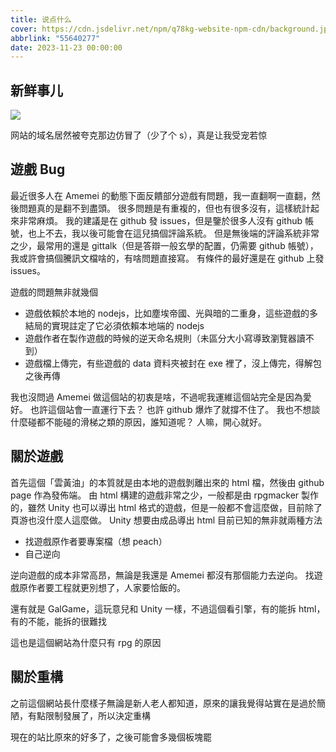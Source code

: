 ```yaml
---
title: 说点什么
cover: https://cdn.jsdelivr.net/npm/q78kg-website-npm-cdn/background.jpg
abbrlink: "55640277"
date: 2023-11-23 00:00:00
---
```


## 新鲜事儿

![](https://cdn.jsdelivr.net/npm/amemei-github-io-npm-cdn/post/55640277/%E8%AF%B4%E7%82%B9%E4%BB%80%E4%B9%881.png)

网站的域名居然被夸克那边仿冒了（少了个 s），真是让我受宠若惊

## 遊戲 Bug

最近很多人在 Amemei 的動態下面反饋部分遊戲有問題，我一直翻啊一直翻，然後問題真的是翻不到盡頭。 很多問題是有重複的，但也有很多沒有，這樣統計起來非常麻煩。 我的建議是在 github 發 issues，但是鑒於很多人沒有 github 帳號，也上不去，我以後可能會在這兒搞個評論系統。 但是無後端的評論系統非常之少，最常用的還是 gittalk（但是答辯一般玄學的配置，仍需要 github 帳號），我或許會搞個騰訊文檔啥的，有啥問題直接寫。 有條件的最好還是在 github 上發 issues。

遊戲的問題無非就幾個

- 遊戲依賴於本地的 nodejs，比如塵埃帝國、光與暗的二重身，這些遊戲的多結局的實現註定了它必須依賴本地端的 nodejs
- 遊戲作者在製作遊戲的時候的逆天命名規則（未區分大小寫導致瀏覽器讀不到）
- 遊戲檔上傳完，有些遊戲的 data 資料夾被封在 exe 裡了，沒上傳完，得解包之後再傳

我也沒問過 Amemei 做這個站的初衷是啥，不過呢我運維這個站完全是因為愛好。 也許這個站會一直運行下去？ 也許 github 爆炸了就撐不住了。 我也不想談什麼碰都不能碰的滑梯之類的原因，誰知道呢？ 人嘛，開心就好。

## 關於遊戲

首先這個「雲黃油」的本質就是由本地的遊戲剝離出來的 html 檔，然後由 github page 作為發佈端。 由 html 構建的遊戲非常之少，一般都是由 rpgmacker 製作的，雖然 Unity 也可以導出 html 格式的遊戲，但是一般都不會這麼做，目前除了頁游也沒什麼人這麼做。 Unity 想要由成品導出 html 目前已知的無非就兩種方法

- 找遊戲原作者要專案檔（想 peach）
- 自己逆向

逆向遊戲的成本非常高昂，無論是我還是 Amemei 都沒有那個能力去逆向。 找遊戲原作者要工程就更別想了，人家要恰飯的。

還有就是 GalGame，這玩意兒和 Unity 一樣，不過這個看引擎，有的能拆 html，有的不能，能拆的很難找

這也是這個網站為什麼只有 rpg 的原因

## 關於重構

之前這個網站長什麼樣子無論是新人老人都知道，原來的讓我覺得站實在是過於簡陋，有點限制發展了，所以決定重構

現在的站比原來的好多了，之後可能會多幾個板塊罷
